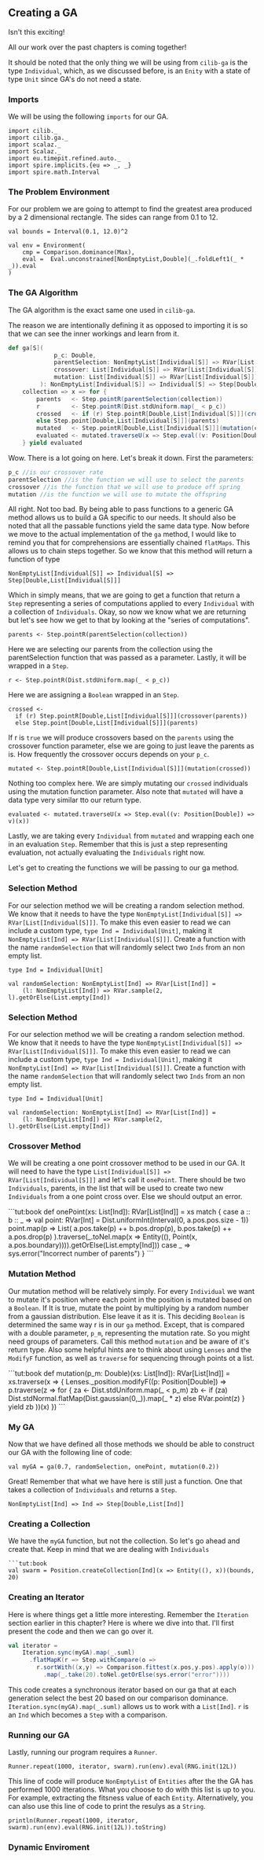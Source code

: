 ## Creating a GA

Isn't this exciting!

All our work over the past chapters is coming together!

It should be noted that the only thing we will be using from
`cilib-ga` is the type `Individual`, which, as we discussed before, is
an `Enity` with a state of type `Unit` since GA's do not need a state.

### Imports

We will be using the following `imports` for our GA.

```tut:book:silent
import cilib._
import cilib.ga._
import scalaz._
import Scalaz._
import eu.timepit.refined.auto._
import spire.implicits.{eu => _, _}
import spire.math.Interval
```

### The Problem Environment

For our problem we are going to attempt to find the greatest area
produced by a 2 dimensional rectangle.  The sides can range from 0.1
to 12.

```tut:book
val bounds = Interval(0.1, 12.0)^2

val env = Environment(
    cmp = Comparison.dominance(Max),
    eval =  Eval.unconstrained[NonEmptyList,Double](_.foldLeft1(_ * _)).eval
)
```

### The GA Algorithm

The GA algorithm is the exact same one used in `cilib-ga`.

The reason we are intentionally defining it as opposed to importing it
is so that we can see the inner workings and learn from it.

```scala
def ga[S](
             p_c: Double,
             parentSelection: NonEmptyList[Individual[S]] => RVar[List[Individual[S]]],
             crossover: List[Individual[S]] => RVar[List[Individual[S]]],
             mutation: List[Individual[S]] => RVar[List[Individual[S]]]
         ): NonEmptyList[Individual[S]] => Individual[S] => Step[Double,List[Individual[S]]] =
    collection => x => for {
        parents   <- Step.pointR(parentSelection(collection))
        r         <- Step.pointR(Dist.stdUniform.map(_ < p_c))
        crossed   <- if (r) Step.pointR[Double,List[Individual[S]]](crossover(parents))
        else Step.point[Double,List[Individual[S]]](parents)
        mutated   <- Step.pointR[Double,List[Individual[S]]](mutation(crossed))
        evaluated <- mutated.traverseU(x => Step.eval((v: Position[Double]) => v)(x))
    } yield evaluated
```

Wow. There is a lot going on here.
Let's break it down.
First the parameters:

```scala
p_c //is our crossover rate
parentSelection //is the function we will use to select the parents
crossover //is the function that we will use to produce off spring
mutation //is the function we will use to mutate the offspring
```

All right. Not too bad.  By being able to pass functions to a generic
GA method allows us to build a GA specific to our needs.  It should
also be noted that all the passable functions yield the same data
type.  Now before we move to the actual implementation of the `ga`
method, I would like to remind you that for comprehensions are
essentially chained `flatMaps`.  This allows us to chain steps
together.  So we know that this method will return a function of type

`NonEmptyList[Individual[S]] => Individual[S] => Step[Double,List[Individual[S]]]`

Which in simply means, that we are going to get a function that return
a `Step` representing a series of computations applied to every
`Individual` with a collection of `Individuals`.  Okay, so now we know
what we are returning but let's see how we get to that by looking at
the "series of computations".

`parents <- Step.pointR(parentSelection(collection))`

Here we are selecting our parents from the collection using the
parentSelection function that was passed as a parameter.  Lastly, it
will be wrapped in a `Step`.

`r <- Step.pointR(Dist.stdUniform.map(_ < p_c))`

Here we are assigning a `Boolean` wrapped in an `Step`.

```
crossed <-
  if (r) Step.pointR[Double,List[Individual[S]]](crossover(parents))
  else Step.point[Double,List[Individual[S]]](parents)
```

If r is `true` we will produce crossovers based on the `parents` using
the crossover function parameter, else we are going to just leave the
parents as is.  How frequently the crossover occurs depends on your
`p_c`.

`mutated <- Step.pointR[Double,List[Individual[S]]](mutation(crossed))`

Nothing too complex here. We are simply mutating our ``crossed``
individuals using the mutation function parameter.  Also note that
``mutated`` will have a data type very similar tto our return type.

`evaluated <- mutated.traverseU(x => Step.eval((v: Position[Double]) => v)(x))`

Lastly, we are taking every `Individual` from `mutated` and wrapping
each one in an evaluation `Step`.  Remember that this is just a step
representing evaluation, not actually evaluating the `Individuals`
right now.

Let's get to creating the functions we will be passing to our ga method.

### Selection Method

For our selection method we will be creating a random selection
method.  We know that it needs to have the type
`NonEmptyList[Individual[S]] => RVar[List[Individual[S]]]`.  To make
this even easier to read we can include a custom type, `type Ind =
Individual[Unit]`, making it `NonEmptyList[Ind] =>
RVar[List[Individual[S]]]`.  Create a function with the name
`randomSelection` that will randomly select two `Inds` from an non
empty list.

<div class="solution">

```tut:book:silent
type Ind = Individual[Unit]
```
```tut:book
val randomSelection: NonEmptyList[Ind] => RVar[List[Ind]] =
    (l: NonEmptyList[Ind]) => RVar.sample(2, l).getOrElse(List.empty[Ind])
```
</div>

### Selection Method

For our selection method we will be creating a random selection
method.  We know that it needs to have the type
`NonEmptyList[Individual[S]] => RVar[List[Individual[S]]]`.  To make
this even easier to read we can include a custom type, `type Ind =
Individual[Unit]`, making it `NonEmptyList[Ind] =>
RVar[List[Individual[S]]]`.  Create a function with the name
`randomSelection` that will randomly select two `Inds` from an non
empty list.

<div class="solution">

```tut:book:silent
type Ind = Individual[Unit]
```
```tut:book
val randomSelection: NonEmptyList[Ind] => RVar[List[Ind]] =
    (l: NonEmptyList[Ind]) => RVar.sample(2, l).getOrElse(List.empty[Ind])
```
</div>

### Crossover Method

We will be creating a one point crossover method to be used in our GA.
It will need to have the type `List[Individual[S]] =>
RVar[List[Individual[S]]]` and let's call it `onePoint`.  There should
be two `Individuals`, parents, in the list that will be used to create
two new `Individuals` from a one point cross over.  Else we should
output an error.

<div class="solution">
```tut:book
def onePoint(xs: List[Ind]): RVar[List[Ind]] =
    xs match {
        case a :: b :: _ =>
            val point: RVar[Int] = Dist.uniformInt(Interval(0, a.pos.pos.size - 1))
            point.map(p => List(
                a.pos.take(p) ++ b.pos.drop(p),
                b.pos.take(p) ++ a.pos.drop(p)
            ).traverse(_.toNel.map(x => Entity((), Point(x, a.pos.boundary)))).getOrElse(List.empty[Ind]))
        case _ => sys.error("Incorrect number of parents")
    }
```
</div>

### Mutation Method

Our mutation method will be relatively simply.  For every `Individual`
we want to mutate it's position where each point in the position is
mutated based on a `Boolean`.  If It is true, mutate the point by
multiplying by a random number from a gaussian distribution.  Else
leave it as it is.  This deciding `Boolean` is determined the same way
r is in our `ga` method.  Except, that is compared with a double
parameter, `p_m`, representing the mutation rate.  So you might need
groups of parameters.  Call this method `mutation` and be aware of
it's return type.  Also some helpful hints are to think about using
`Lenses` and the `ModifyF` function, as well as `traverse` for
sequencing through points ot a list.

<div class="solution">
```tut:book
def mutation(p_m: Double)(xs: List[Ind]): RVar[List[Ind]] =
    xs.traverse(x => {
        Lenses._position.modifyF((p: Position[Double]) => p.traverse(z => for {
            za <- Dist.stdUniform.map(_ < p_m)
            zb <- if (za) Dist.stdNormal.flatMap(Dist.gaussian(0,_)).map(_ * z) else RVar.point(z)
        } yield zb
        ))(x)
    })
```
</div>

### My GA

Now that we have defined all those methods we should be able to
construct our GA with the following line of code:

`val myGA = ga(0.7, randomSelection, onePoint, mutation(0.2))`

Great! Remember that what we have here is still just a function. One
that takes a collection of `Individuals` and returns a `Step`.

`NonEmptyList[Ind] => Ind => Step[Double,List[Ind]]`

### Creating a Collection

We have the `myGA` function, but not the collection. So let's go ahead and
create that. Keep in mind that we are dealing with `Individuals`

```tut:book:invisible
```tut:book
val swarm = Position.createCollection[Ind](x => Entity((), x))(bounds, 20)
```

### Creating an Iterator

Here is where things get a little more interesting.  Remember the
`Iteration` section earlier in this chapter?  Here is where we dive
into that.  I'll first present the code and then we can go over it.

```scala
val iterator =
    Iteration.sync(myGA).map(_.suml)
      .flatMapK(r => Step.withCompare(o =>
        r.sortWith((x,y) => Comparison.fittest(x.pos,y.pos).apply(o)))
          .map(_.take(20).toNel.getOrElse(sys.error("error"))))
```

This code creates a synchronous iterator based on our ga that at each
generation select the best 20 based on our comparison dominance.
`Iteration.sync(myGA).map(_.suml)` allows us to work with a
`List[Ind]`.  `r` is an `Ind` which becomes a `Step` with a
comparison.

### Running our GA

Lastly, running our program requires a `Runner`.

`Runner.repeat(1000, iterator, swarm).run(env).eval(RNG.init(12L))`

This line of code will produce `NonEmptyList` of `Entities` after the the GA has performed 1000 itterations.
What you choose to do with this list is up to you. For example, extracting the fitsness value of each `Entity`.
Alternatively, you can also use this line of code to print the resulys as a `String`.

`println(Runner.repeat(1000, iterator, swarm).run(env).eval(RNG.init(12L)).toString)`


### Dynamic Enviroment



